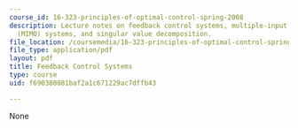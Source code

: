```yaml
---
course_id: 16-323-principles-of-optimal-control-spring-2008
description: Lecture notes on feedback control systems, multiple-input multiple-output
  (MIMO) systems, and singular value decomposition.
file_location: /coursemedia/16-323-principles-of-optimal-control-spring-2008/f690380081baf2a1c671229ac7dffb43_lec14.pdf
file_type: application/pdf
layout: pdf
title: Feedback Control Systems
type: course
uid: f690380081baf2a1c671229ac7dffb43

---
```

None